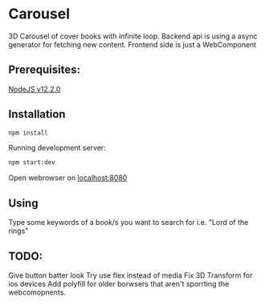 # Carousel

3D Carousel of cover books with infinite loop. Backend api is using a async generator for fetching new content. Frontend side is just a WebComponent

## Prerequisites:

[NodeJS v12.2.0](https://nodejs.org/en/)

## Installation

```sh
npm install
```

Running development server:

```sh
npm start:dev
```

Open webrowser on [localhost:8080](localhost:8080)

## Using

Type some keywords of a book/s you want to search for i.e. "Lord of the rings"

## TODO:

Give button batter look
Try use flex instead of media
Fix 3D Transform for ios devices
Add polyfill for older borwsers that aren't sporrting the webcomopnents.

